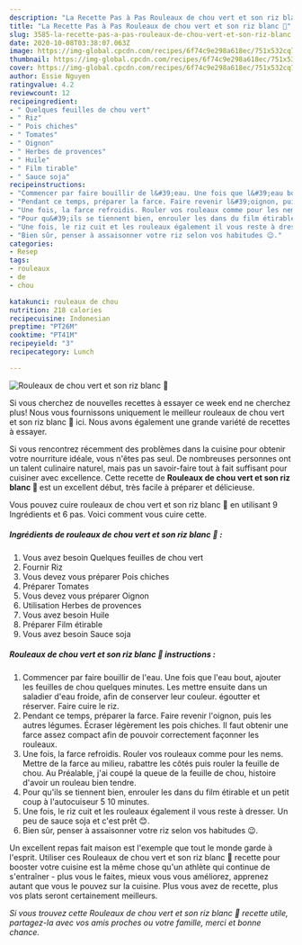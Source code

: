 ```yaml
---
description: "La Recette Pas à Pas Rouleaux de chou vert et son riz blanc 🌱"
title: "La Recette Pas à Pas Rouleaux de chou vert et son riz blanc 🌱"
slug: 3585-la-recette-pas-a-pas-rouleaux-de-chou-vert-et-son-riz-blanc
date: 2020-10-08T03:38:07.063Z
image: https://img-global.cpcdn.com/recipes/6f74c9e298a618ec/751x532cq70/rouleaux-de-chou-vert-et-son-riz-blanc-🌱-photo-principale-de-la-recette.jpg
thumbnail: https://img-global.cpcdn.com/recipes/6f74c9e298a618ec/751x532cq70/rouleaux-de-chou-vert-et-son-riz-blanc-🌱-photo-principale-de-la-recette.jpg
cover: https://img-global.cpcdn.com/recipes/6f74c9e298a618ec/751x532cq70/rouleaux-de-chou-vert-et-son-riz-blanc-🌱-photo-principale-de-la-recette.jpg
author: Essie Nguyen
ratingvalue: 4.2
reviewcount: 12
recipeingredient:
- " Quelques feuilles de chou vert"
- " Riz"
- " Pois chiches"
- " Tomates"
- " Oignon"
- " Herbes de provences"
- " Huile"
- " Film tirable"
- " Sauce soja"
recipeinstructions:
- "Commencer par faire bouillir de l&#39;eau. Une fois que l&#39;eau bout, ajouter les feuilles de chou quelques minutes. Les mettre ensuite dans un saladier d&#39;eau froide, afin de conserver leur couleur. égoutter et réserver. Faire cuire le riz."
- "Pendant ce temps, préparer la farce. Faire revenir l&#39;oignon, puis les autres légumes. Écraser légèrement les pois chiches. Il faut obtenir une farce assez compact afin de pouvoir correctement façonner les rouleaux."
- "Une fois, la farce refroidis. Rouler vos rouleaux comme pour les nems. Mettre de la farce au milieu, rabattre les côtés puis rouler la feuille de chou. Au Préalable, j&#39;ai coupé la queue de la feuille de chou, histoire d&#39;avoir un rouleau bien tendre."
- "Pour qu&#39;ils se tiennent bien, enrouler les dans du film étirable et un petit coup à l&#39;autocuiseur 5 10 minutes."
- "Une fois, le riz cuit et les rouleaux également il vous reste à dresser. Un peu de sauce soja et c&#39;est prêt 😊."
- "Bien sûr, penser à assaisonner votre riz selon vos habitudes 😉."
categories:
- Resep
tags:
- rouleaux
- de
- chou

katakunci: rouleaux de chou 
nutrition: 218 calories
recipecuisine: Indonesian
preptime: "PT26M"
cooktime: "PT41M"
recipeyield: "3"
recipecategory: Lunch

---
```



![Rouleaux de chou vert et son riz blanc 🌱](https://img-global.cpcdn.com/recipes/6f74c9e298a618ec/751x532cq70/rouleaux-de-chou-vert-et-son-riz-blanc-🌱-photo-principale-de-la-recette.jpg)

Si vous cherchez de nouvelles recettes à essayer ce week end ne cherchez plus! Nous vous fournissons uniquement le meilleur rouleaux de chou vert et son riz blanc 🌱 ici. Nous avons également une grande variété de recettes à essayer.

Si vous rencontrez récemment des problèmes dans la cuisine pour obtenir votre nourriture idéale, vous n'êtes pas seul. De nombreuses personnes ont un talent culinaire naturel, mais pas un savoir-faire tout à fait suffisant pour cuisiner avec excellence. Cette recette de <strong> Rouleaux de chou vert et son riz blanc 🌱 </strong> est un excellent début, très facile à préparer et délicieuse.

<!--inarticleads1-->

Vous pouvez cuire rouleaux de chou vert et son riz blanc 🌱 en utilisant 9 Ingrédients et 6 pas. Voici comment vous cuire cette.

##### Ingrédients de rouleaux de chou vert et son riz blanc 🌱 :

1. Vous avez besoin  Quelques feuilles de chou vert
1. Fournir  Riz
1. Vous devez vous préparer  Pois chiches
1. Préparer  Tomates
1. Vous devez vous préparer  Oignon
1. Utilisation  Herbes de provences
1. Vous avez besoin  Huile
1. Préparer  Film étirable
1. Vous avez besoin  Sauce soja




<!--inarticleads2-->

##### Rouleaux de chou vert et son riz blanc 🌱 instructions :

1. Commencer par faire bouillir de l&#39;eau. Une fois que l&#39;eau bout, ajouter les feuilles de chou quelques minutes. Les mettre ensuite dans un saladier d&#39;eau froide, afin de conserver leur couleur. égoutter et réserver. Faire cuire le riz.
1. Pendant ce temps, préparer la farce. Faire revenir l&#39;oignon, puis les autres légumes. Écraser légèrement les pois chiches. Il faut obtenir une farce assez compact afin de pouvoir correctement façonner les rouleaux.
1. Une fois, la farce refroidis. Rouler vos rouleaux comme pour les nems. Mettre de la farce au milieu, rabattre les côtés puis rouler la feuille de chou. Au Préalable, j&#39;ai coupé la queue de la feuille de chou, histoire d&#39;avoir un rouleau bien tendre.
1. Pour qu&#39;ils se tiennent bien, enrouler les dans du film étirable et un petit coup à l&#39;autocuiseur 5 10 minutes.
1. Une fois, le riz cuit et les rouleaux également il vous reste à dresser. Un peu de sauce soja et c&#39;est prêt 😊.
1. Bien sûr, penser à assaisonner votre riz selon vos habitudes 😉.




<!--inarticleads1-->

<p>
Un excellent repas fait maison est l'exemple que tout le monde garde à l'esprit. Utiliser ces Rouleaux de chou vert et son riz blanc 🌱 recette pour booster votre cuisine est la même chose qu'un athlète qui continue de s'entraîner - plus vous le faites, mieux vous vous améliorez, apprenez autant que vous le pouvez sur la cuisine. Plus vous avez de recette, plus vos plats seront certainement meilleurs.
</p>

<p>
<i>Si vous trouvez cette Rouleaux de chou vert et son riz blanc 🌱 recette utile, partagez-la avec vos amis proches ou votre famille, merci et bonne chance.</i>
</p>
